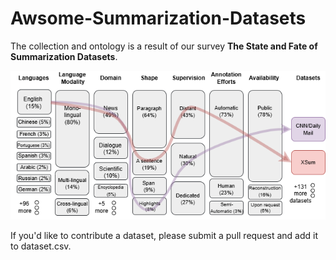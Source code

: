 # Awsome-Summarization-Datasets
The collection and ontology is a result of our survey __The State and Fate of Summarization Datasets__.  

<p align="center">
  <img src="./images/ontology.png" alt="plot">
</p>

<!-- here a way to cite our paper -->

If you'd like to contribute a dataset, please submit a pull request and add it to dataset.csv.
